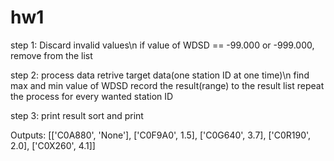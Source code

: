 # hw1
step 1: Discard invalid values\n
  if value of WDSD == -99.000 or -999.000, remove from the list
  
step 2: process data
  retrive target data(one station ID at one time)\n
  find max and min value of WDSD
  record the result(range) to the result list
  repeat the process for every wanted station ID
  
step 3: print result
  sort and print
  
  
Outputs:
[['C0A880', 'None'], ['C0F9A0', 1.5], ['C0G640', 3.7], ['C0R190', 2.0], ['C0X260', 4.1]]
